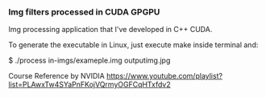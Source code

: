 
### Img filters processed in CUDA GPGPU ###
Img processing application that I've developed in C++ CUDA.

To generate the executable in Linux, just execute make inside terminal and:

$ ./process in-imgs/exameple.img outputimg.jpg

Course Reference by NVIDIA
https://www.youtube.com/playlist?list=PLAwxTw4SYaPnFKojVQrmyOGFCqHTxfdv2



